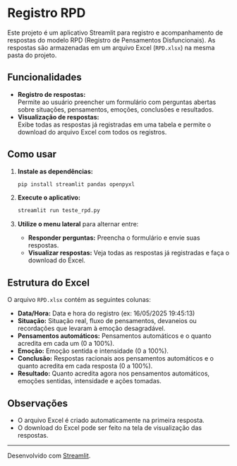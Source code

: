 # Registro RPD

Este projeto é um aplicativo Streamlit para registro e acompanhamento de respostas do modelo RPD (Registro de Pensamentos Disfuncionais). As respostas são armazenadas em um arquivo Excel (`RPD.xlsx`) na mesma pasta do projeto.

## Funcionalidades

- **Registro de respostas:**  
  Permite ao usuário preencher um formulário com perguntas abertas sobre situações, pensamentos, emoções, conclusões e resultados.
- **Visualização de respostas:**  
  Exibe todas as respostas já registradas em uma tabela e permite o download do arquivo Excel com todos os registros.

## Como usar

1. **Instale as dependências:**
   ```bash
   pip install streamlit pandas openpyxl
   ```

2. **Execute o aplicativo:**
   ```bash
   streamlit run teste_rpd.py
   ```

3. **Utilize o menu lateral** para alternar entre:
   - **Responder perguntas:** Preencha o formulário e envie suas respostas.
   - **Visualizar respostas:** Veja todas as respostas já registradas e faça o download do Excel.

## Estrutura do Excel

O arquivo `RPD.xlsx` contém as seguintes colunas:

- **Data/Hora:** Data e hora do registro (ex: 16/05/2025  19:45:13)
- **Situação:** Situação real, fluxo de pensamentos, devaneios ou recordações que levaram à emoção desagradável.
- **Pensamentos automáticos:** Pensamentos automáticos e o quanto acredita em cada um (0 a 100%).
- **Emoção:** Emoção sentida e intensidade (0 a 100%).
- **Conclusão:** Respostas racionais aos pensamentos automáticos e o quanto acredita em cada resposta (0 a 100%).
- **Resultado:** Quanto acredita agora nos pensamentos automáticos, emoções sentidas, intensidade e ações tomadas.

## Observações

- O arquivo Excel é criado automaticamente na primeira resposta.
- O download do Excel pode ser feito na tela de visualização das respostas.

---

Desenvolvido com [Streamlit](https://streamlit.io/).